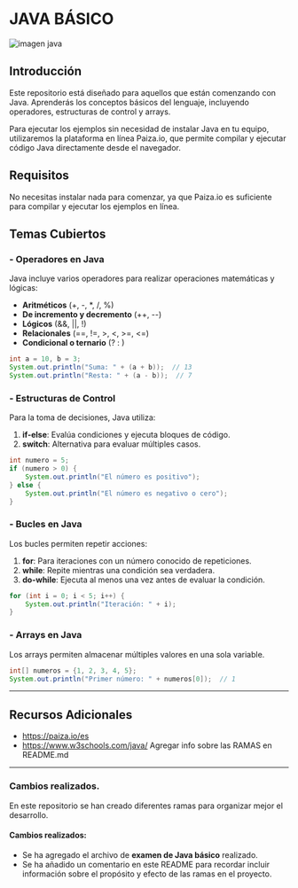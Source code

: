 # JAVA BÁSICO 

![imagen java ](https://www.melit.es/wp-content/uploads/2024/01/curso-java-01.jpg)

## Introducción

Este repositorio está diseñado para aquellos que están comenzando con Java. Aprenderás los conceptos básicos del lenguaje, incluyendo operadores, estructuras de control y arrays.

Para ejecutar los ejemplos sin necesidad de instalar Java en tu equipo, utilizaremos la plataforma en línea Paiza.io, que permite compilar y ejecutar código Java directamente desde el navegador.


## Requisitos

No necesitas instalar nada para comenzar, ya que Paiza.io es suficiente para compilar y ejecutar los ejemplos en línea. 

## Temas Cubiertos

### - Operadores en Java

Java incluye varios operadores para realizar operaciones matemáticas y lógicas:

* **Aritméticos** (+, -, *, /, %)
* **De incremento y decremento** (++, --)
* **Lógicos** (&&, ||, !)
* **Relacionales** (==, !=, >, <, >=, <=)
* **Condicional o ternario** (? : )

```java
int a = 10, b = 3;
System.out.println("Suma: " + (a + b));  // 13
System.out.println("Resta: " + (a - b));  // 7
```

### - Estructuras de Control

Para la toma de decisiones, Java utiliza:

1. **if-else**: Evalúa condiciones y ejecuta bloques de código.
2. **switch**: Alternativa para evaluar múltiples casos.

```java
int numero = 5;
if (numero > 0) {
    System.out.println("El número es positivo");
} else {
    System.out.println("El número es negativo o cero");
}
```

### - Bucles en Java

Los bucles permiten repetir acciones:

1. **for**: Para iteraciones con un número conocido de repeticiones.
2. **while**: Repite mientras una condición sea verdadera.
3. **do-while**: Ejecuta al menos una vez antes de evaluar la condición.

```java
for (int i = 0; i < 5; i++) {
    System.out.println("Iteración: " + i);
}
```

### - Arrays en Java

Los arrays permiten almacenar múltiples valores en una sola variable.

```java
int[] numeros = {1, 2, 3, 4, 5};
System.out.println("Primer número: " + numeros[0]);  // 1
```

***
## Recursos Adicionales

* https://paiza.io/es
* https://www.w3schools.com/java/
Agregar info sobre las RAMAS en README.md

***
### Cambios realizados.  

En este repositorio se han creado diferentes ramas para organizar mejor el desarrollo.  

#### Cambios realizados:  
- Se ha agregado el archivo de **examen de Java básico** realizado.  
- Se ha añadido un comentario en este README para recordar incluir información sobre el propósito y efecto de las ramas en el proyecto.  


